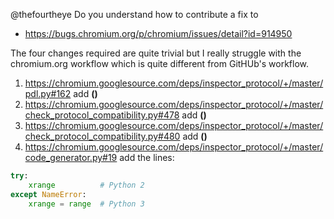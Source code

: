 @thefourtheye Do you understand how to contribute a fix to
* https://bugs.chromium.org/p/chromium/issues/detail?id=914950

The four changes required are quite trivial but I really struggle with the chromium.org workflow which is quite different from GitHUb's workflow.

1. https://chromium.googlesource.com/deps/inspector_protocol/+/master/pdl.py#162 add __()__
2. https://chromium.googlesource.com/deps/inspector_protocol/+/master/check_protocol_compatibility.py#478 add __()__
3. https://chromium.googlesource.com/deps/inspector_protocol/+/master/check_protocol_compatibility.py#480 add __()__
4. https://chromium.googlesource.com/deps/inspector_protocol/+/master/code_generator.py#19 add the lines:
```python
try:
    xrange          # Python 2
except NameError:
    xrange = range  # Python 3
```
